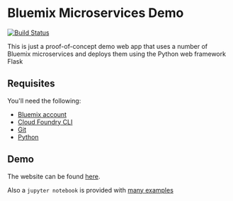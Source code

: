 # Bluemix Microservices Demo

[![Build Status](https://travis-ci.org/JJGO/bluemix-project.svg?branch=master)](https://travis-ci.org/JJGO/bluemix-project)

This is just a proof-of-concept demo web app that uses a number of Bluemix microservices and deploys them using the Python web framework Flask


## Requisites

You'll need the following:
* [Bluemix account](https://console.ng.bluemix.net/registration/)
* [Cloud Foundry CLI](https://github.com/cloudfoundry/cli#downloads)
* [Git](https://git-scm.com/downloads)
* [Python](https://www.python.org/downloads/)

## Demo

The website can be found [here](http://josejg.com/bluemix-project).

Also a `jupyter notebook` is provided with [many examples](http://nbviewer.ipython.org/github/JJGO/bluemix-project/blob/master/bluemix-services.ipynb)